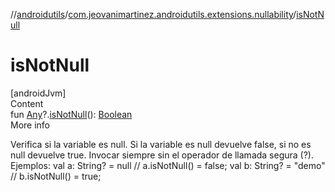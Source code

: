 //[androidutils](../index.md)/[com.jeovanimartinez.androidutils.extensions.nullability](index.md)/[isNotNull](is-not-null.md)



# isNotNull  
[androidJvm]  
Content  
fun [Any](https://kotlinlang.org/api/latest/jvm/stdlib/kotlin/-any/index.html)?.[isNotNull](is-not-null.md)(): [Boolean](https://kotlinlang.org/api/latest/jvm/stdlib/kotlin/-boolean/index.html)  
More info  


Verifica si la variable es null. Si la variable es null devuelve false, si no es null devuelve true. Invocar siempre sin el operador de llamada segura (?). Ejemplos:     val a: String? = null // a.isNotNull() = false;     val b: String? = "demo" // b.isNotNull() = true;

  



